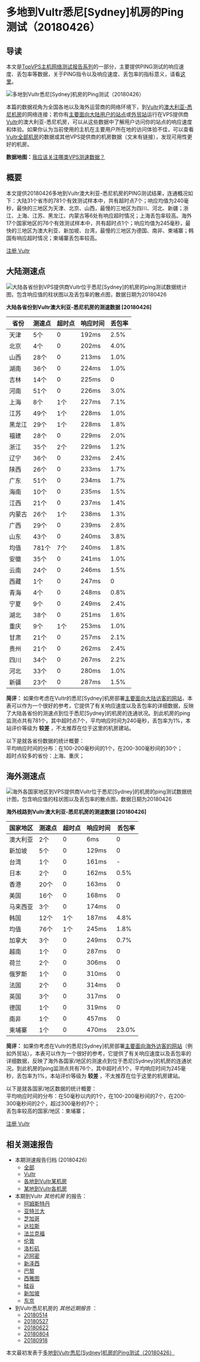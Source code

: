 #  多地到Vultr悉尼[Sydney]机房的Ping测试（20180426） 

## 导读

本文是[TopVPS主机网络测试报告系列](https://vps123.top/pingtest)的一部分，主要提供PING测试的响应速度、丢包率等数据，关于PING指令以及响应速度、丢包率的指标意义，请看[这里](https://vps123.top/what-is-ping.html)。

![多地到Vultr悉尼\[Sydney\]机房的Ping测试（20180426）](/images/thumbnails/to_vultr_Sydney.png)

本篇的数据视角为全国各地以及海外运营商的网络环境下，到[Vultr](https://vps123.top/go/vultr)的[澳大利亚-悉尼机房](https://vps123.top/vultr-facilities.html#sydney)的网络连接；若你有[主要面向大陆用户的站点](https://vps123.top/website-for-mainland-users.html)或[外贸站](https://vps123.top/website-for-internation-trade.html)运行在VPS提供商[Vultr](https://vps123.top/go/vultr)的澳大利亚-悉尼机房，可以从这些数据中了解用户访问你的站点的响应速度和体验。如果你认为当前使用的主机在主要用户所在地的访问体验不佳，可以查看[Vultr全部机房](/vultr/isp/china/20180426-vultr-isp-china.md)的数据或其他VPS提供商的机房数据（文末有链接），发现可用性更好的机房。

**数据地图：**[我应该关注哪类VPS测速数据？](https://vps123.top/find-pingtest-data-you-need.html)

## 概要

本文提供20180426多地到Vultr澳大利亚-悉尼机房的PING测试结果，连通概况如下：大陆31个省市的781个有效测试样本中，共有超时点7个；响应均值为240毫秒，最快的三地区为天津、北京、山西，最慢的三地区为四川、河北、新疆；浙江、上海、江苏、黑龙江、内蒙古等6处有响应超时情况；上海丢包率较高。海外17个国家地区的76个有效测试样本中，共有超时点1个；响应均值为245毫秒，最快的三地区为澳大利亚、新加坡、台湾，最慢的三地区为德国、南非、柬埔寨；韩国有响应超时情况；柬埔寨丢包率较高。

[注册 Vultr](https://vps123.top/go/vultr/_btn1)

## 大陆测速点

![大陆各省份到VPS提供商Vultr位于悉尼\[Sydney\]的机房的ping测试数据统计图，包含响应值的柱状图以及丢包率的散点图，数据日期为20180426](/images/pingtests/vultr_20180426/plot_idc_vultr_australia-sydney_20180426_mainland.png)

**大陆各省份到Vultr澳大利亚-悉尼机房的测速数据 [20180426]**

省份 | 测速点 | 超时点 | 响应时间 | 丢包率  
---|---|---|---|---  
天津 | 5个 | 0 | 192ms | 2.5%  
北京 | 4个 | 0 | 202ms | 4.0%  
山西 | 28个 | 0 | 213ms | 1.0%  
湖南 | 36个 | 0 | 224ms | 1.0%  
吉林 | 14个 | 0 | 225ms | 0  
河南 | 51个 | 0 | 226ms | 3.0%  
上海 | 8个 | 1个 | 227ms | 7.1%  
江苏 | 49个 | 1个 | 228ms | 1.0%  
黑龙江 | 29个 | 1个 | 228ms | 1.8%  
福建 | 28个 | 0 | 229ms | 2.0%  
浙江 | 35个 | 2个 | 229ms | 1.2%  
辽宁 | 36个 | 0 | 232ms | 2.4%  
陕西 | 26个 | 0 | 233ms | 1.7%  
广东 | 51个 | 0 | 234ms | 1.7%  
海南 | 10个 | 0 | 235ms | 1.5%  
江西 | 21个 | 0 | 237ms | 1.4%  
内蒙古 | 26个 | 1个 | 238ms | 1.3%  
广西 | 29个 | 0 | 239ms | 2.8%  
山东 | 43个 | 0 | 240ms | 3.8%  
均值 | 781个 | 7个 | 240ms | 1.8%  
安徽 | 35个 | 0 | 241ms | 1.0%  
云南 | 24个 | 0 | 246ms | 1.5%  
西藏 | 1个 | 0 | 247ms | 0  
青海 | 4个 | 0 | 248ms | 0.8%  
宁夏 | 9个 | 0 | 249ms | 2.4%  
湖北 | 38个 | 0 | 251ms | 1.6%  
重庆 | 9个 | 1个 | 253ms | 1.0%  
甘肃 | 21个 | 0 | 257ms | 2.1%  
贵州 | 21个 | 0 | 262ms | 2.4%  
四川 | 34个 | 0 | 267ms | 2.2%  
河北 | 33个 | 0 | 280ms | 1.0%  
新疆 | 23个 | 0 | 287ms | 1.5%  
  
**简评：** 如果你考虑在Vultr的悉尼[Sydney]机房部署[主要面向大陆访客的网站](website-for-mainland-users.html)，本表可以作为一个很好的参考，它提供了有关响应速度以及丢包率的详细数据，反映了大陆各省份的测速点到位于悉尼[Sydney]的机房的连通状况。到此机房的ping监测点共有781个，其中超时点7个，平均响应时间为240毫秒，丢包率为1%，本站评价等级为 **较差** ，不太推荐在位于这里的机房建站。

以下是就各省份数据的统计概要：  
平均响应时间的分布：在100-200毫秒间的1个，在200-300毫秒间的30个；  
超时点较多的省份：上海、重庆；

## 海外测速点

![海外各国家地区到VPS提供商Vultr位于悉尼\[Sydney\]的机房的ping测试数据统计图，包含响应值的柱状图以及丢包率的散点图，数据日期为20180426](/images/pingtests/vultr_20180426/plot_idc_vultr_australia-sydney_20180426_overseas.png)

**海外线路到Vultr澳大利亚-悉尼机房的测速数据 [20180426]**

国家地区 | 测速点 | 超时点 | 响应时间 | 丢包率  
---|---|---|---|---  
澳大利亚 | 2个 | 0 | 6ms | 0  
新加坡 | 5个 | 0 | 129ms | 0  
台湾 | 1个 | 0 | 161ms | -  
日本 | 2个 | 0 | 162ms | 0.5%  
香港 | 20个 | 0 | 163ms | 0  
美国 | 16个 | 0 | 168ms | 0  
马来西亚 | 3个 | 0 | 174ms | 0  
韩国 | 12个 | 1个 | 187ms | 4.8%  
均值 | 76个 | 1个 | 245ms | 1.8%  
加拿大 | 3个 | 0 | 249ms | 0.7%  
越南 | 1个 | 0 | 287ms | 0  
荷兰 | 2个 | 0 | 306ms | 0  
俄罗斯 | 1个 | 0 | 310ms | 0  
法国 | 2个 | 0 | 314ms | 0  
英国 | 3个 | 0 | 317ms | 0  
德国 | 1个 | 0 | 319ms | 0  
南非 | 1个 | 0 | 457ms | 0  
柬埔寨 | 1个 | 0 | 470ms | 23.0%  
  
**简评：** 如果你考虑在Vultr的悉尼[Sydney]机房部署[主要面向海外访客的网站](https://vps123.top/website-for-internation-trade.html)（例如外贸站），本表可以作为一个很好的参考，它提供了有关响应速度以及丢包率的详细数据，反映了海外各国家/地区的测速点到位于悉尼[Sydney]的机房的连通状况。到此机房的ping监测点共有76个，其中超时点1个，平均响应时间为245毫秒，丢包率为1%，本站评价等级为 **较差** ，不太推荐在位于这里的机房建站。

以下是就各国家/地区数据的统计概要：  
平均响应时间的分布：在50毫秒以内的1个，在100-200毫秒间的7个，在200-300毫秒间的2个，超过300毫秒的7个；  
丢包率较高的国家/地区：柬埔寨；

[注册 Vultr](https://vps123.top/go/vultr/_btn2)

## 相关测速报告

  * 本期测速报告归档 (20180426) 
    * [全部](https://vps123.top/pingtests/20180426 "本期各VPS提供商全部测速报告")
    * [Vultr](https://vps123.top/pingtests/idc-vultr/20180426 "本期Vultr的全部测速报告")
    * [各地到Vultr某机房](https://vps123.top/pingtests/idc-vultr/isp-global/20180426 "以Vultr某机房为关注对象的视角，横向比较大陆各省份、海外各国家地区")
    * [某地到Vultr各机房](https://vps123.top/pingtests/idc-vultr/facility-all/20180426 "以大陆某省份为关注对象的视角，横向比较Vultr各机房")
  * 本期到Vultr _其他机房_ 的报告： 
    * [阿姆斯特丹](/vultr/idc/amsterdam/20180426-vultr-idc-amsterdam.md "多地到Vultr阿姆斯特丹机房的Ping测试 20180426")
    * [亚特兰大](/vultr/idc/atlanta/20180426-vultr-idc-atlanta.md "多地到Vultr亚特兰大机房的Ping测试 20180426")
    * [芝加哥](/vultr/idc/chicago/20180426-vultr-idc-chicago.md "多地到Vultr芝加哥机房的Ping测试 20180426")
    * [达拉斯](/vultr/idc/dallas/20180426-vultr-idc-dallas.md "多地到Vultr达拉斯机房的Ping测试 20180426")
    * [法兰克福](/vultr/idc/frankfurt/20180426-vultr-idc-frankfurt.md "多地到Vultr法兰克福机房的Ping测试 20180426")
    * [伦敦](/vultr/idc/london/20180426-vultr-idc-london.md "多地到Vultr伦敦机房的Ping测试 20180426")
    * [洛杉矶](/vultr/idc/losangeles/20180426-vultr-idc-losangeles.md "多地到Vultr洛杉矶机房的Ping测试 20180426")
    * [迈阿密](/vultr/idc/miami/20180426-vultr-idc-miami.md "多地到Vultr迈阿密机房的Ping测试 20180426")
    * [新泽西](/vultr/idc/newjersey/20180426-vultr-idc-newjersey.md "多地到Vultr新泽西机房的Ping测试 20180426")
    * [巴黎](/vultr/idc/paris/20180426-vultr-idc-paris.md "多地到Vultr巴黎机房的Ping测试 20180426")
    * [西雅图](/vultr/idc/seattle/20180426-vultr-idc-seattle.md "多地到Vultr西雅图机房的Ping测试 20180426")
    * [硅谷](/vultr/idc/siliconvalley/20180426-vultr-idc-siliconvalley.md "多地到Vultr硅谷机房的Ping测试 20180426")
    * [新加坡](/vultr/idc/singapore/20180426-vultr-idc-singapore.md "多地到Vultr新加坡机房的Ping测试 20180426")
    * [东京](/vultr/idc/tokyo/20180426-vultr-idc-tokyo.md "多地到Vultr东京机房的Ping测试 20180426")
  * 到Vultr悉尼机房的 _其他近期报告_ ： 
    * [20180514](/vultr/idc/sydney/20180514-vultr-idc-sydney.md "多地到Vultr悉尼机房的Ping测试 20180514")
    * [20180527](/vultr/idc/sydney/20180527-vultr-idc-sydney.md "多地到Vultr悉尼机房的Ping测试 20180527")
    * [20180622](/vultr/idc/sydney/20180622-vultr-idc-sydney.md "多地到Vultr悉尼机房的Ping测试 20180622")
    * [20180804](/vultr/idc/sydney/20180804-vultr-idc-sydney.md "多地到Vultr悉尼机房的Ping测试 20180804")
    * [20180918](/vultr/idc/sydney/20180918-vultr-idc-sydney.md "多地到Vultr悉尼机房的Ping测试 20180918")



本文最初发表于[多地到Vultr悉尼[Sydney]机房的Ping测试（20180426）](https://vps123.top/pingtest/20180426-vultr-idc-sydney.html)
